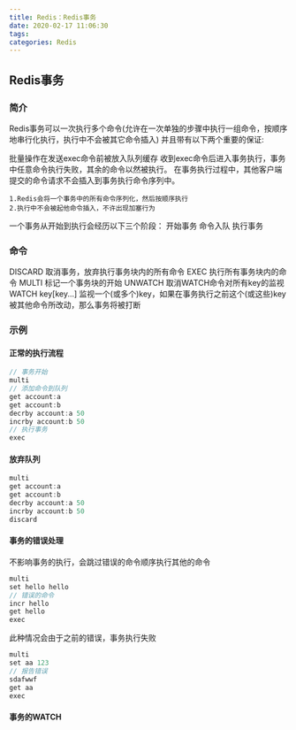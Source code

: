 ```yaml
---
title: Redis：Redis事务
date: 2020-02-17 11:06:30
tags:
categories: Redis
---
```

## Redis事务
### 简介
Redis事务可以一次执行多个命令(允许在一次单独的步骤中执行一组命令，按顺序地串行化执行，执行中不会被其它命令插入)
并且带有以下两个重要的保证:

批量操作在发送exec命令前被放入队列缓存
收到exec命令后进入事务执行，事务中任意命令执行失败，其余的命令以然被执行。
在事务执行过程中，其他客户端提交的命令请求不会插入到事务执行命令序列中。

    1.Redis会将一个事务中的所有命令序列化，然后按顺序执行
    2.执行中不会被起他命令插入，不许出现加塞行为

一个事务从开始到执行会经历以下三个阶段：
开始事务
命令入队
执行事务
### 命令
DISCARD
取消事务，放弃执行事务块内的所有命令
EXEC
执行所有事务块内的命令
MULTI
标记一个事务块的开始
UNWATCH
取消WATCH命令对所有key的监视
WATCH key[key...]
监视一个(或多个)key，如果在事务执行之前这个(或这些)key被其他命令所改动，那么事务将被打断
### 示例
#### 正常的执行流程
```java
// 事务开始
multi
// 添加命令到队列
get account:a
get account:b
decrby account:a 50
incrby account:b 50
// 执行事务
exec
```
#### 放弃队列
```java
multi
get account:a
get account:b
decrby account:a 50
incrby account:b 50
discard
```
#### 事务的错误处理
不影响事务的执行，会跳过错误的命令顺序执行其他的命令
```java
multi
set hello hello
// 错误的命令
incr hello
get hello
exec
```
此种情况会由于之前的错误，事务执行失败
```java
multi
set aa 123
// 报告错误
sdafwwf
get aa
exec
```
#### 事务的WATCH
